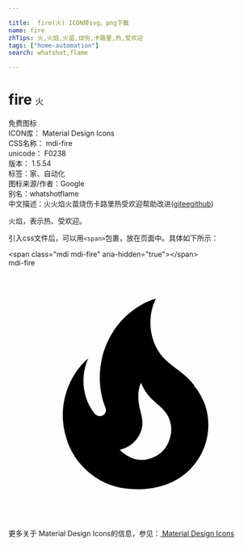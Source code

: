 ```yaml
---

title:  fire(火) ICON转svg、png下载
name: fire
zhTips: 火,火焰,火苗,烧伤,卡路里,热,受欢迎
tags: ["home-automation"]
search: whatshot,flame

---
```


# fire  <small style="font-size: 60%;font-weight: 100">火</small>


<div class="detail-page">
<p>
<span><span class="badge-success badge">免费图标</span> </span>
<br/>
<span>
ICON库：
<span class="badge-secondary badge">Material Design Icons</span> 
</span>
<br/>
<span>
CSS名称：
<span class="badge-secondary badge">mdi-fire</span> 
</span>
<br/>
<span>
unicode：
<span class="badge-secondary badge">F0238</span> 
<copy-btn content='F0238' btn-title=""></copy-btn>
<copy-btn :content='String.fromCodePoint(parseInt("F0238", 16))' btn-title="复制U"></copy-btn>
</span>
<br/>
<span>
版本：
<span class="badge-secondary badge">1.5.54</span> 
</span><br/><span>标签：<span class="badge-light badge"><router-link to="/tags/home-automation.html">家、自动化</router-link></span></span>
<br/>
<span>图标来源/作者：<span class="badge-light badge">Google</span></span> 
<br/>
<span>别名：<span class="badge-light badge">whatshot</span><span class="badge-light badge">flame</span></span><br/><span class="zh-detail">中文描述：<span class="badge-primary badge">火</span><span class="badge-primary badge">火焰</span><span class="badge-primary badge">火苗</span><span class="badge-primary badge">烧伤</span><span class="badge-primary badge">卡路里</span><span class="badge-primary badge">热</span><span class="badge-primary badge">受欢迎</span><span class="help-link"><span>帮助改进</span>(<a href="https://gitee.com/liuwave/icon-helper/edit/master/json/material/fire.json" target="_blank" rel="noopener noreferrer">gitee</a><a href="https://github.com/liuwave/icon-helper/edit/master/json/material/fire.json" target="_blank" rel="noopener noreferrer">github</a></span>)</span><br/>
</p>
</div><div class="description description alert alert-light">火焰，表示热、受欢迎。</div>
<div class="alert alert-dark">
  <i class="mdi mdi-fire mdi-48px"></i>
  <i class="mdi mdi-fire mdi-36px"></i>
  <i class="mdi mdi-fire mdi-24px"></i>
  <i class="mdi mdi-fire mdi-18px"></i>
</div>
<div>
  <p>引入css文件后，可以用<code>&lt;span&gt;</code>包裹，放在页面中。具体如下所示：    
  </p>
  <div class="alert alert-primary" style="font-size: 14px">
    &lt;span class="mdi mdi-fire" aria-hidden="true"&gt;&lt;/span&gt;
    <copy-btn content='<span class="mdi mdi-fire" aria-hidden="true"></span>'></copy-btn>
  </div>
  <div class="alert alert-secondary">
    <i class="mdi mdi-fire"
    style="font-size: 24px"
    aria-hidden="true"></i> mdi-fire
    <copy-btn content="mdi-fire" btn-title="复制图标名称"></copy-btn>
  </div>
</div>
<div id="svg" class="svg-wrap">
<svg xmlns="http://www.w3.org/2000/svg" viewBox="0 0 24 24"><path d="M17.55,11.2C17.32,10.9 17.05,10.64 16.79,10.38C16.14,9.78 15.39,9.35 14.76,8.72C13.3,7.26 13,4.85 13.91,3C13,3.23 12.16,3.75 11.46,4.32C8.92,6.4 7.92,10.07 9.12,13.22C9.16,13.32 9.2,13.42 9.2,13.55C9.2,13.77 9.05,13.97 8.85,14.05C8.63,14.15 8.39,14.09 8.21,13.93C8.15,13.88 8.11,13.83 8.06,13.76C6.96,12.33 6.78,10.28 7.53,8.64C5.89,10 5,12.3 5.14,14.47C5.18,14.97 5.24,15.47 5.41,15.97C5.55,16.57 5.81,17.17 6.13,17.7C7.17,19.43 9,20.67 10.97,20.92C13.07,21.19 15.32,20.8 16.93,19.32C18.73,17.66 19.38,15 18.43,12.72L18.3,12.46C18.1,12 17.83,11.59 17.5,11.21L17.55,11.2M14.45,17.5C14.17,17.74 13.72,18 13.37,18.1C12.27,18.5 11.17,17.94 10.5,17.28C11.69,17 12.39,16.12 12.59,15.23C12.76,14.43 12.45,13.77 12.32,13C12.2,12.26 12.22,11.63 12.5,10.94C12.67,11.32 12.87,11.7 13.1,12C13.86,13 15.05,13.44 15.3,14.8C15.34,14.94 15.36,15.08 15.36,15.23C15.39,16.05 15.04,16.95 14.44,17.5H14.45Z" /></svg>
</div>
<detail full-name='mdi-fire'></detail>
    
<div><p>更多关于 Material Design Icons的信息，参见：<a target="_blank" href="https://iconhelper.cn/material.html"> Material Design Icons</a>
</p></div>
